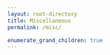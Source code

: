 ```yaml
---
layout: root-directory
title: Miscellaneous
permalink: /misc/

enumerate_grand_children: true
---
```

